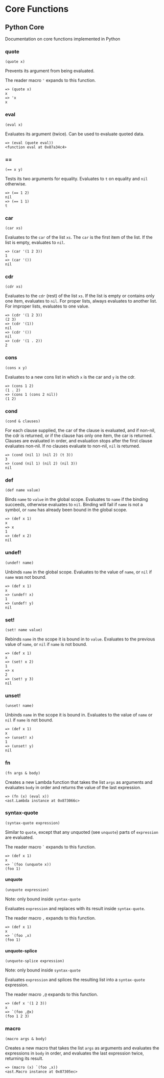 Core Functions
==============

Python Core
-----------

Documentation on core functions implemented in Python

### quote

    (quote x)

Prevents its argument from being evaluated.

The reader macro `'` expands to this function.

    => (quote x)
    x
    => 'x
    x

### eval

    (eval x)

Evaluates its argument (twice). Can be used to evaluate quoted data.

    => (eval (quote eval))
    <function eval at 0x87a34c4>

### ==

    (== x y)

Tests its two arguments for equality. Evaluates to `t` on equality and
`nil` otherwise.

    => (== 1 2)
    nil
    => (== 1 1)
    t

### car

    (car xs)

Evaluates to the `car` of the list `xs`. The `car` is the first item
of the list. If the list is empty, evaluates to `nil`.

    => (car '(1 2 3))
    1
    => (car '())
    nil

### cdr

    (cdr xs)

Evaluates to the `cdr` (rest) of the list `xs`. If the list is empty
or contains only one item, evaluates to `nil`. For proper lists,
always evaluates to another list. For improper lists, evaluates to one
value.

    => (cdr '(1 2 3))
    (2 3)
    => (cdr '(1))
    nil
    => (cdr '())
    nil
    => (cdr '(1 . 2))
    2

### cons

    (cons x y)

Evaluates to a new cons list in which `x` is the car and `y` is the
cdr.

    => (cons 1 2)
    (1 . 2)
    => (cons 1 (cons 2 nil))
    (1 2)

### cond

    (cond & clauses)

For each clause supplied, the car of the clause is evaluated, and if
non-nil, the cdr is returned, or if the clause has only one item, the
car is returned. Clauses are evaluated in order, and evaluation stops
after the first clause evaluates non-nil. If no clauses evaluate to
non-nil, `nil` is returned.

    => (cond (nil 1) (nil 2) (t 3))
    3
    => (cond (nil 1) (nil 2) (nil 3))
    nil

### def

    (def name value)

Binds `name` to `value` in the global scope. Evaluates to `name` if
the binding succeeds, otherwise evaluates to `nil`. Binding will fail
if `name` is not a symbol, or `name` has already been bound in the
global scope.

    => (def x 1)
    x
    => x
    1
    => (def x 2)
    nil

### undef!

    (undef! name)

Unbinds `name` in the global scope. Evaluates to the value of `name`,
or `nil` if `name` was not bound.

    => (def x 1)
    x
    => (undef! x)
    1
    => (undef! y)
    nil

### set!

    (set! name value)

Rebinds `name` in the scope it is bound in to `value`. Evaluates to
the previous value of `name`, or `nil` if `name` is not bound.

    => (def x 1)
    x
    => (set! x 2)
    1
    => x
    2
    => (set! y 3)
    nil

### unset!

    (unset! name)

Unbinds `name` in the scope it is bound in. Evaluates to the value of
`name` or `nil` if `name` is not bound.

    => (def x 1)
    x
    => (unset! x)
    1
    => (unset! y)
    nil

### fn

    (fn args & body)

Creates a new Lambda function that takes the list `args` as arguments
and evaluates `body` in order and returns the value of the last
expression.

    => (fn (x) (eval x))
    <ast.Lambda instance at 0x873066c>

### syntax-quote

    (syntax-quote expression)

Similar to `quote`, except that any unquoted (see `unquote`) parts of
`expression` are evaluated.

The reader macro <code>`</code> expands to this function.

    => (def x 1)
    x
    => `(foo (unquote x))
    (foo 1)

#### unquote

    (unquote expression)

Note: only bound inside `syntax-quote`

Evaluates `expression` and replaces with its result inside
`syntax-quote`.

The reader macro `,` expands to this function.

    => (def x 1)
    x
    => `(foo ,x)
    (foo 1)

#### unquote-splice

    (unquote-splice expression)

Note: only bound inside `syntax-quote`

Evaluates `expression` and splices the resulting list into a
`syntax-quote` expression.

The reader macro `,@` expands to this function.

    => (def x '(1 2 3))
    x
    => `(foo ,@x)
    (foo 1 2 3)

### macro

    (macro args & body)

Creates a new macro that takes the list `args` as arguments and
evaluates the expressions in `body` in order, and evaluates the last
expression twice, returning its result.

    => (macro (x) `(foo ,x))
    <ast.Macro instance at 0x87305ec>

